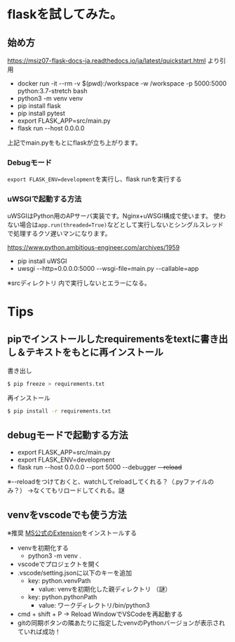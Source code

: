 # flaskを試してみた。

## 始め方

https://msiz07-flask-docs-ja.readthedocs.io/ja/latest/quickstart.html
より引用

* docker run -it --rm -v $(pwd):/workspace -w /workspace -p 5000:5000 python:3.7-stretch bash
* python3 -m venv venv
* pip install flask
* pip install pytest
* export FLASK_APP=src/main.py
* flask run --host 0.0.0.0

上記でmain.pyをもとにflaskが立ち上がります。

### Debugモード

`export FLASK_ENV=development`を実行し、flask runを実行する

### uWSGIで起動する方法

uWSGIはPython用のAPサーバ実装です。Nginx+uWSGI構成で使います。
使わない場合は`app.run(threaded=True)`などとして実行しないとシングルスレッドで処理するクソ遅いマンになります。

https://www.python.ambitious-engineer.com/archives/1959

* pip install uWSGI
* uwsgi --http=0.0.0.0:5000 --wsgi-file=main.py --callable=app

※srcディレクトリ 内で実行しないとエラーになる。

# Tips

## pipでインストールしたrequirementsをtextに書き出し＆テキストをもとに再インストール

書き出し

```bash
$ pip freeze > requirements.txt
```

再インストール

```bash
$ pip install -r requirements.txt
```

## debugモードで起動する方法

* export FLASK_APP=src/main.py
* export FLASK_ENV=development
* flask run --host 0.0.0.0 --port 5000 --debugger ~~--reload~~

※--reloadをつけておくと、watchしてreloadしてくれる？（.pyファイルのみ？）
→なくてもリロードしてくれる。謎

## venvをvscodeでも使う方法

※推奨
[MS公式のExtension](https://marketplace.visualstudio.com/items?itemName=ms-python.python)をインストールする

* venvを初期化する
  * python3 -m venv .
* vscodeでプロジェクトを開く
* .vscode/setting.jsonに以下のキーを追加
  * key: python.venvPath
    * value: venvを初期化した親ディレクトリ （謎）
  * key: python.pythonPath
    * value: ワークディレクトリ/bin/python3
* cmd + shift + P -> Reload WindowでVSCodeを再起動する
* gitの同期ボタンの隣あたりに指定したvenvのPythonバージョンが表示されていれば成功！
